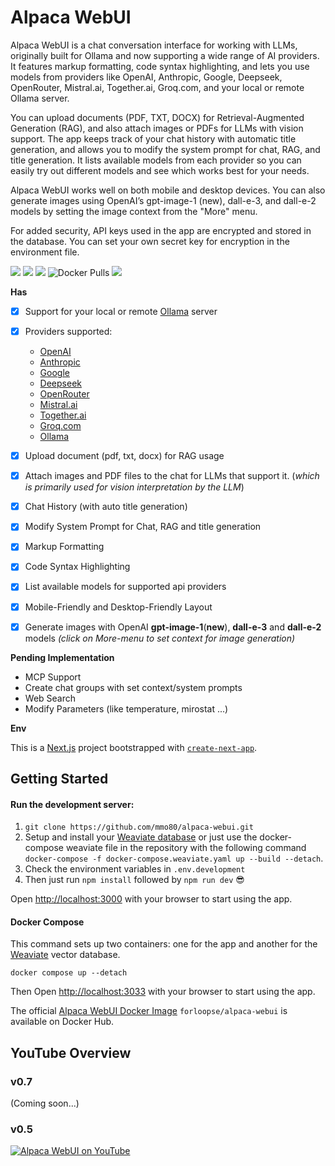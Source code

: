 # Alpaca WebUI

Alpaca WebUI is a chat conversation interface for working with LLMs, originally built for Ollama and now supporting a wide range of AI providers. It features markup formatting, code syntax highlighting, and lets you use models from providers like OpenAI, Anthropic, Google, Deepseek, OpenRouter, Mistral.ai, Together.ai, Groq.com, and your local or remote Ollama server.

You can upload documents (PDF, TXT, DOCX) for Retrieval-Augmented Generation (RAG), and also attach images or PDFs for LLMs with vision support. The app keeps track of your chat history with automatic title generation, and allows you to modify the system prompt for chat, RAG, and title generation. It lists available models from each provider so you can easily try out different models and see which works best for your needs.

Alpaca WebUI works well on both mobile and desktop devices. You can also generate images using OpenAI’s gpt-image-1 (new), dall-e-3, and dall-e-2 models by setting the image context from the "More" menu.

For added security, API keys used in the app are encrypted and stored in the database. You can set your own secret key for encryption in the environment file.

<a href="https://github.com/mmo80/alpaca-webui/actions/workflows/integrations.yml"><img src="https://img.shields.io/github/actions/workflow/status/mmo80/alpaca-webui/integrations.yml" /></a> <img src="https://img.shields.io/github/commit-activity/t/mmo80/alpaca-webui" /> <img src="https://img.shields.io/github/languages/top/mmo80/alpaca-webui" /> ![Docker Pulls](https://img.shields.io/docker/pulls/forloopse/alpaca-webui) <img src="https://img.shields.io/github/repo-size/mmo80/alpaca-webui" />
<br>

**Has**

- [x] Support for your local or remote [Ollama](https://ollama.com/) server
- [x] Providers supported: 
  - [OpenAI](https://chat.openai.com/)
  - [Anthropic](https://anthropic.com)
  - [Google](https://ai.google.dev/)
  - [Deepseek](https://deepseek.com/en)
  - [OpenRouter](https://openrouter.ai)
  - [Mistral.ai](https://mistral.ai/)
  - [Together.ai](https://www.together.ai/products#inference)
  - [Groq.com](https://wow.groq.com/)
  - [Ollama](https://ollama.com/)
- [x] Upload document (pdf, txt, docx) for RAG usage
- [x] Attach images and PDF files to the chat for LLMs that support it. (*which is primarily used for vision interpretation by the LLM*)
- [x] Chat History (with auto title generation)
- [x] Modify System Prompt for Chat, RAG and title generation
- [x] Markup Formatting
- [x] Code Syntax Highlighting
- [x] List available models for supported api providers
- [x] Mobile-Friendly and Desktop-Friendly Layout
- [x] Generate images with OpenAI **gpt-image-1**(**new**), **dall-e-3** and **dall-e-2** models _(click on More-menu to set context for image generation)_


**Pending Implementation**
- MCP Support
- Create chat groups with set context/system prompts
- Web Search
- Modify Parameters (like temperature, mirostat ...)

**Env**

This is a [Next.js](https://nextjs.org/) project bootstrapped with [`create-next-app`](https://github.com/vercel/next.js/tree/canary/packages/create-next-app).

## Getting Started

#### Run the development server:

1. `git clone https://github.com/mmo80/alpaca-webui.git`
2. Setup and install your [Weaviate database](https://weaviate.io/developers/weaviate/installation) or just use the docker-compose weaviate file in the repository with the following command `docker-compose -f docker-compose.weaviate.yaml up --build --detach`.
3. Check the environment variables in `.env.development`
4. Then just run `npm install` followed by `npm run dev` :sunglasses:

Open [http://localhost:3000](http://localhost:3000) with your browser to start using the app.

#### Docker Compose

This command sets up two containers: one for the app and another for the [Weaviate](https://weaviate.io/) vector database.

```shell
docker compose up --detach
```

Then Open [http://localhost:3033](http://localhost:3033) with your browser to start using the app.

The official [Alpaca WebUI Docker Image](https://hub.docker.com/r/forloopse/alpaca-webui) `forloopse/alpaca-webui` is available on Docker Hub.

## YouTube Overview
### v0.7
(Coming soon...)

### v0.5
[![Alpaca WebUI on YouTube](http://img.youtube.com/vi/utacKYiHtwI/0.jpg)](https://www.youtube.com/watch?v=utacKYiHtwI 'Alpaca WebUI Demo, AI, LLM, RAG, Web UI for Ollama, OpenAI, Together.xyz, Mistral.ai, Groq.com')
